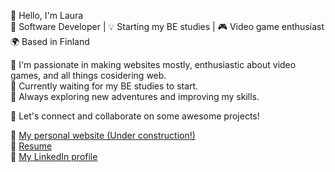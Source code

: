 👋 Hello, I'm Laura <br>
🚀 Software Developer | 💡 Starting my BE studies | 🎮 Video game enthusiast <br>
🌍 Based in Finland

🌱 I'm passionate in making websites mostly, enthusiastic about video games, and all things cosidering web. <br>
💼 Currently waiting for my BE studies to start. <br>
🚧 Always exploring new adventures and improving my skills.

💬 Let's connect and collaborate on some awesome projects!

🔗 <a href="https://laurasimila.fi" target="_blank">My personal website (Under construction!)</a> <br>
📄 <a href="https://drive.google.com/file/d/1YgTLONm_eYguEBw7YTgTMxK-Zk48D26l/view?usp=sharing" target="_blank">Resume</a> <br>
👔 <a href="https://www.linkedin.com/in/laura-simila/" target="_blank">My LinkedIn profile</a>
